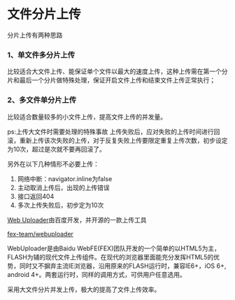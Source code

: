 # 文件分片上传
分片上传有两种思路

### 1、单文件多分片上传

比较适合大文件上传、能保证单个文件以最大的速度上传，这种上传需在第一个分片和最后一个分片做特殊处理，保证开启文件上传和结束文件上传正常执行；

### 2、多文件单分片上传

比较适合数量较多的小文件上传，提高文件上传的并发量。


ps:上传大文件时需要处理的特殊事故
上传失败后，应对失败的上传时间进行回滚，重新上传该次失败的上传，对于反复失败上传要限定重复上传次数，初步设定为10次，超过是次就不要再回滚了。

另外在以下几种情形不必要上传：
1. 网络中断：navigator.inline为false 
2. 主动取消上传后，出现的上传错误
3. 接口返回404
4. 多次上传失败后，初步定为10次

[Web Uploader](http://fex.baidu.com/webuploader/)由百度开发，并开源的一款上传工具


[fex-team/webuploader](https://github.com/fex-team/webuploader/)

WebUploader是由Baidu WebFE(FEX)团队开发的一个简单的以HTML5为主，FLASH为辅的现代文件上传组件。在现代的浏览器里面能充分发挥HTML5的优势，同时又不摒弃主流IE浏览器，沿用原来的FLASH运行时，兼容IE6+，iOS 6+, android 4+。两套运行时，同样的调用方式，可供用户任意选用。

采用大文件分片并发上传，极大的提高了文件上传效率。